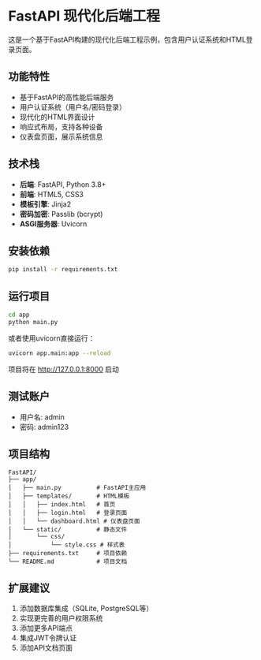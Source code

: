 <!--
 * @Author: NICOLA 2841208085@qq.com
 * @Date: 2025-10-16 23:58:24
 * @LastEditors: NICOLA 2841208085@qq.com
 * @LastEditTime: 2025-10-17 00:27:27
 * @FilePath: \FastAPI\README.md
 * @Description: 这是默认设置,请设置`customMade`, 打开koroFileHeader查看配置 进行设置: https://github.com/OBKoro1/koro1FileHeader/wiki/%E9%85%8D%E7%BD%AE
-->
# FastAPI 现代化后端工程

这是一个基于FastAPI构建的现代化后端工程示例，包含用户认证系统和HTML登录页面。

## 功能特性

- 基于FastAPI的高性能后端服务
- 用户认证系统（用户名/密码登录）
- 现代化的HTML界面设计
- 响应式布局，支持各种设备
- 仪表盘页面，展示系统信息

## 技术栈

- **后端**: FastAPI, Python 3.8+
- **前端**: HTML5, CSS3
- **模板引擎**: Jinja2
- **密码加密**: Passlib (bcrypt)
- **ASGI服务器**: Uvicorn

## 安装依赖

```bash
pip install -r requirements.txt
```

## 运行项目

```bash
cd app
python main.py
```

或者使用uvicorn直接运行：

```bash
uvicorn app.main:app --reload
```

项目将在 http://127.0.0.1:8000 启动



## 测试账户

- 用户名: admin
- 密码: admin123

## 项目结构

```
FastAPI/
├── app/
│   ├── main.py          # FastAPI主应用
│   ├── templates/       # HTML模板
│   │   ├── index.html   # 首页
│   │   ├── login.html   # 登录页面
│   │   └── dashboard.html # 仪表盘页面
│   └── static/          # 静态文件
│       └── css/
│           └── style.css # 样式表
├── requirements.txt     # 项目依赖
└── README.md            # 项目文档
```

## 扩展建议

1. 添加数据库集成（SQLite, PostgreSQL等）
2. 实现更完善的用户权限系统
3. 添加更多API端点
4. 集成JWT令牌认证
5. 添加API文档页面